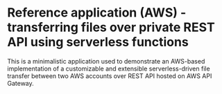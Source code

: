 # Reference application (AWS) - transferring files over private REST API using serverless functions
This is a minimalistic application used to demonstrate an AWS-based implementation of a customizable and extensible serverless-driven file transfer between two AWS accounts over REST API hosted on AWS API Gateway.
